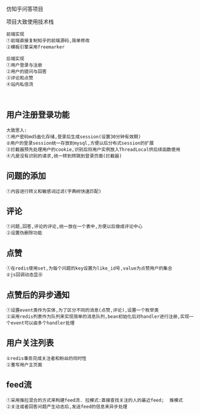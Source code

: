 仿知乎问答项目


项目大致使用技术栈
```
前端实现
①前端直接复制知乎的前端源码,简单修改
②模板引擎采用freemarker

后端实现
①用户登录与注册
②用户的提问与回答
③评论和点赞
④站内私信流



```
##  用户注册登录功能  
```
大致思入:
①用户密码md5盐化存储,登录后生成session(设置30分钟有效期)
②用户的登录session统一存放到mysql,方便以后分布式session的扩展
③拦截器预先处理用户的cookie,识别后将用户实例放入ThreadLocal供后续函数使用
④凡是没有识别的请求,统一转到转跳到登录页面(拦截器)
```



## 问题的添加
```
①内容进行转义和敏感词过滤(字典树快速匹配)
```

## 评论
```
①问题,回答,评论的评论,统一放在一个表中,方便以后做成评论中心
②设置伪删除功能
```


## 点赞 
```
①在redis使用set,为每个问题的key设置为like_id号,value为点赞用户的集合
②js回调动态显示
```


## 点赞后的异步通知
```
①设置event类作为实体,为了区分不同的消息(点赞,评论),设置一个枚举类
②采用redis列表作为队列来实现简单的消息队列,bean初始化后对handler进行注册,实现一个event可以由多个handler处理
```


## 用户关注列表
```
①redis事务完成关注者和粉丝的同时性
②重写用户主页面
```

## feed流
```
①采用推拉混合的方式来构建feed流. 拉模式:直接查找关注的人的最近feed;  推模式
②关注或者回答问题产生动态后,发送feed的信息来异步处理
```

